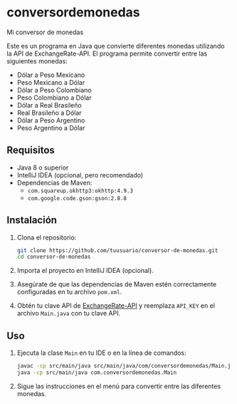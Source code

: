 # conversordemonedas

Mi conversor de monedas

Este es un programa en Java que convierte diferentes monedas utilizando la API de ExchangeRate-API. El programa permite convertir entre las siguientes monedas:

- Dólar a Peso Mexicano
- Peso Mexicano a Dólar
- Dólar a Peso Colombiano
- Peso Colombiano a Dólar
- Dólar a Real Brasileño
- Real Brasileño a Dólar
- Dólar a Peso Argentino
- Peso Argentino a Dólar

## Requisitos

- Java 8 o superior
- IntelliJ IDEA (opcional, pero recomendado)
- Dependencias de Maven:
  - `com.squareup.okhttp3:okhttp:4.9.3`
  - `com.google.code.gson:gson:2.8.8`

## Instalación

1. Clona el repositorio:
    ```sh
    git clone https://github.com/tuusuario/conversor-de-monedas.git
    cd conversor-de-monedas
    ```

2. Importa el proyecto en IntelliJ IDEA (opcional).

3. Asegúrate de que las dependencias de Maven estén correctamente configuradas en tu archivo `pom.xml`.

4. Obtén tu clave API de [ExchangeRate-API](https://www.exchangerate-api.com/) y reemplaza `API_KEY` en el archivo `Main.java` con tu clave API.

## Uso

1. Ejecuta la clase `Main` en tu IDE o en la línea de comandos:
    ```sh
    javac -cp src/main/java src/main/java/com/conversordemonedas/Main.java
    java -cp src/main/java com.conversordemonedas.Main
    ```

2. Sigue las instrucciones en el menú para convertir entre las diferentes monedas.
